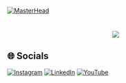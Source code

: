 [![MasterHead](https://firebasestorage.googleapis.com/v0/b/flexi-coding.appspot.com/o/dempgi7-520f8d5f-63d4-4453-8822-dbc149ae27f8.gif?alt=media&token=91c0c7b2-93c3-4029-b011-1a8703c5730d)](https://psglogin.in)
<h1 align="center">
    <img src="https://readme-typing-svg.herokuapp.com?font=Righteous&size=50&pause=1000&color=F7581C&background=000000&center=true&vCenter=true&width=900&lines=LOGIN+2023;" />
</h1>



## 🌐 Socials
[![Instagram](https://img.shields.io/badge/Instagram-%23E4405F.svg?logo=Instagram&logoColor=white)](https://instagram.com/https://www.instagram.com/loginpsgtech/) [![LinkedIn](https://img.shields.io/badge/LinkedIn-%230077B5.svg?logo=linkedin&logoColor=white)](https://linkedin.com/in/https://www.linkedin.com/in/login-2023-psgtech/) [![YouTube](https://img.shields.io/badge/YouTube-%23FF0000.svg?logo=YouTube&logoColor=white)](https://youtube.com/@https://www.youtube.com/@LoginPSGTech) 

